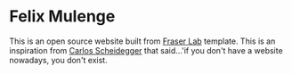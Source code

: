 # Felix Mulenge

This is an open source website built from [Fraser Lab](https://fraserlab.com) template. This is an inspiration from [Carlos Scheidegger](https://cscheid.net) that said...'if you don't have a website nowadays, you don't exist. 

